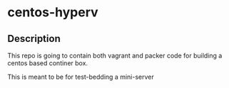 # centos-hyperv

## Description
This repo is going to contain both vagrant and packer code for building a centos
based continer box.

This is meant to be for test-bedding a mini-server

